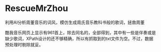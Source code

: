# RescueMrZhou
利用AI分析周董音乐的词风，模仿生成周氏音乐教科书般的歌词，拯救周董

酷我音乐网页上显示有961首上，除去同名的，全部得到，其中有一些是伴奏或是缺少歌词，XPath设计的还不够精确，所以有抓取到的txt文件为空。不过，数据预处理时剔除就妥。
